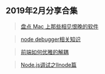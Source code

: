 ## 2019年2月分享合集

> [盘点 Mac 上那些相见恨晚的软件](https://mp.weixin.qq.com/s/Cvqetqb1uHcqPU1B4xLuZw)

> [node debugger相关知识](https://codeblog.dotsandbrackets.com/nodejs-core-dump-llnode-lldb/)

> [前端如何优雅的解耦](https://mp.weixin.qq.com/s/EsuR1ztDaaQaupdYh_C36g)

> [Node.js调试之llnode篇](https://mp.weixin.qq.com/s/0ZhhnwUMAM6RA8xZbegcig)